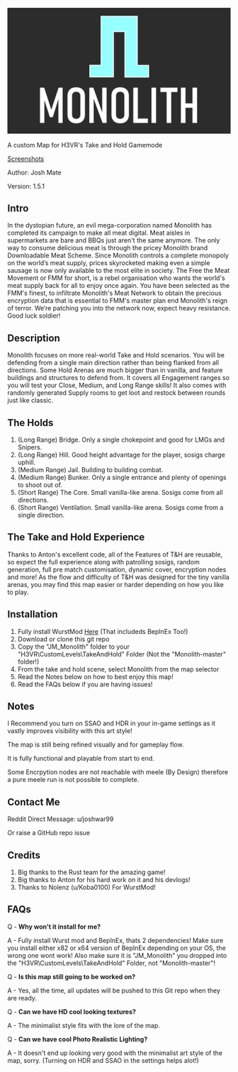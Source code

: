 ![MonolithLogo](/Monolith_WithText.png)

A custom Map for H3VR's Take and Hold Gamemode

[Screenshots](https://imgur.com/a/nb7z7v0)

Author: Josh Mate

Version: 1.5.1

## Intro
In the dystopian future, an evil mega-corporation named Monolith has completed its campaign to make all meat digital. Meat aisles in supermarkets are bare and BBQs just aren't the same anymore. The only way to consume delicious meat is through the pricey Monolith brand Downloadable Meat Scheme. Since Monolith controls a complete monopoly on the world’s meat supply, prices skyrocketed making even a simple sausage is now only available to the most elite in society. The Free the Meat Movement or FMM for short, is a rebel organisation who wants the world's meat supply back for all to enjoy once again. You have been selected as the FMM's finest, to infiltrate Monolith's Meat Network to obtain the precious encryption data that is essential to FMM's master plan end Monolith's reign of terror. We’re patching you into the network now, expect heavy resistance. Good luck soldier!

## Description
Monolith focuses on more real-world Take and Hold scenarios. You will be defending from a single main direction rather than being flanked from all directions. Some Hold Arenas are much bigger than in vanilla, and feature buildings and structures to defend from. It covers all Engagement ranges so you will test your Close, Medium, and Long Range skills! It also comes with randomly generated Supply rooms to get loot and restock between rounds just like classic.

## The Holds

1. (Long Range) Bridge. Only a single chokepoint and good for LMGs and Snipers.
2. (Long Range) Hill. Good height advantage for the player, sosigs charge uphill.
3. (Medium Range) Jail. Building to building combat.
4. (Medium Range) Bunker. Only a single entrance and plenty of openings to shoot out of.
5. (Short Range) The Core. Small vanilla-like arena. Sosigs come from all directions.
6. (Short Range) Ventilation. Small vanilla-like arena. Sosigs come from a single direction.

## The Take and Hold Experience
Thanks to Anton's excellent code, all of the Features of T&H are reusable, so expect the full experience along with patrolling sosigs, random generation, full pre match customisation, dynamic cover, encryption nodes and more!
As the flow and difficulty of T&H was designed for the tiny vanilla arenas, you may find this map easier or harder depending on how you like to play.

## Installation
1. Fully install WurstMod [Here](https://github.com/Nolenz/WurstMod) (That includeds BepInEx Too!)
2. Download or clone this git repo
3. Copy the "JM_Monolith" folder to your "H3VR\CustomLevels\TakeAndHold" Folder (Not the "Monolith-master" folder!)
4. From the take and hold scene, select Monolith from the map selector
5. Read the Notes below on how to best enjoy this map!
6. Read the FAQs below if you are having issues!

## Notes
I Recommend you turn on SSAO and HDR in your in-game settings as it vastly improves visibility with this art style!

The map is still being refined visually and for gameplay flow.

It is fully functional and playable from start to end.

Some Encrpytion nodes are not reachable with meele (By Design) therefore a pure meele run is not possible to complete.

## Contact Me
Reddit Direct Message: u/joshwar99

Or raise a GitHub repo issue 

## Credits
1. Big thanks to the Rust team for the amazing game!
2. Big thanks to Anton for his hard work on it and his devlogs!
3. Thanks to Nolenz (u/Koba0100) For WurstMod!

## FAQs

Q - **Why won't it install for me?**

A - Fully install Wurst mod and BepInEx, thats 2 dependencies! Make sure you install either x82 or x64 version of BepInEx depending on your OS, the wrong one wont work! Also make sure it is "JM_Monolith" you dropped into the "H3VR\CustomLevels\TakeAndHold" Folder, not "Monolith-master"!


Q - **Is this map still going to be worked on?**

A - Yes, all the time, all updates will be pushed to this Git repo when they are ready.


Q - **Can we have HD cool looking textures?**

A - The minimalist style fits with the lore of the map.


Q - **Can we have cool Photo Realistic Lighting?**

A - It doesn't end up looking very good with the minimalist art style of the map, sorry. (Turning on HDR and SSAO in the settings helps alot!)